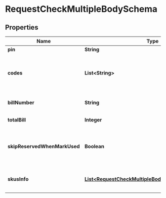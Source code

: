 

# RequestCheckMultipleBodySchema


## Properties

| Name | Type | Description | Notes |
|------------ | ------------- | ------------- | -------------|
|**pin** | **String** | Store pin |  [optional] |
|**codes** | **List&lt;String&gt;** | Array of 10-16 characters Got It voucher codes |  [optional] |
|**billNumber** | **String** | Bill number will apply vouchers |  [optional] |
|**totalBill** | **Integer** | Total bill amount |  [optional] |
|**skipReservedWhenMarkUsed** | **Boolean** | When true the system will execute the flow without reserve |  [optional] |
|**skusInfo** | [**List&lt;RequestCheckMultipleBodySchemaSkusInfoInner&gt;**](RequestCheckMultipleBodySchemaSkusInfoInner.md) | SKU information in bill_number |  [optional] |



